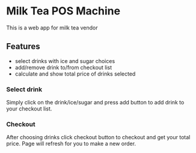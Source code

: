 # Milk Tea POS Machine

This is a web app for milk tea vendor

## Features

- select drinks with ice and sugar choices
- add/remove drink to/from checkout list
- calculate and show total price of drinks selected

### Select drink

Simply click on the drink/ice/sugar and press add button to add drink to your checkout list.

### Checkout

After choosing drinks click checkout button to checkout and get your total price. Page will refresh for you to make a new order.
